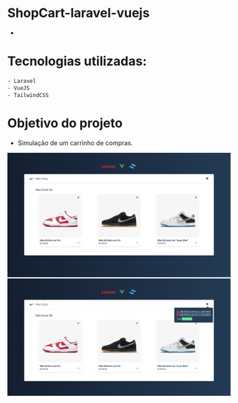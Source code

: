 # ShopCart-laravel-vuejs
- 
# Tecnologias utilizadas:

    - Laravel
    - VueJS
    - TailwindCSS 

# Objetivo do projeto
  - Simulação de um carrinho de compras.

![Screenshot](photo1.png)
![Screenshot](photo2.png)
